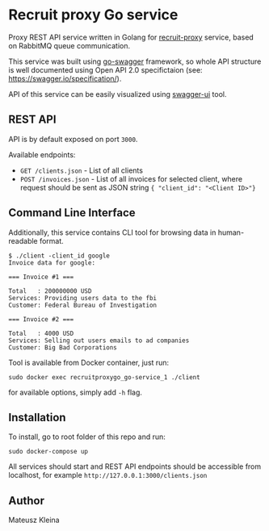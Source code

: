 # Recruit proxy Go service

Proxy REST API service written in Golang for [recruit-proxy](https://github.com/madsheep/recruit-proxy) service, based on RabbitMQ queue communication.

This service was built using [go-swagger](https://github.com/go-swagger/go-swagger) framework, so whole API structure is well documented using Open API 2.0 specifictaion (see: https://swagger.io/specification/).

API of this service can be easily visualized using [swagger-ui](https://github.com/swagger-api/swagger-ui) tool.

## REST API
API is by default exposed on port `3000`.

Available endpoints:
- `GET /clients.json` - List of all clients
- `POST /invoices.json` - List of all invoices for selected client, where request should be sent as JSON string `{ "client_id": "<Client ID>"}`

## Command Line Interface
Additionally, this service contains CLI tool for browsing data in human-readable format.

```shell
$ ./client -client_id google
Invoice data for google:

=== Invoice #1 ===

Total   : 200000000 USD
Services: Providing users data to the fbi
Customer: Federal Bureau of Investigation

=== Invoice #2 ===

Total   : 4000 USD
Services: Selling out users emails to ad companies
Customer: Big Bad Corporations
```

Tool is available from Docker container, just run:

```shell
sudo docker exec recruitproxygo_go-service_1 ./client
```

for available options, simply add `-h` flag.


## Installation
To install, go to root folder of this repo and run:
```
sudo docker-compose up
```
All services should start and REST API endpoints should be accessible from localhost, for example `http://127.0.0.1:3000/clients.json`

## Author
Mateusz Kleina
